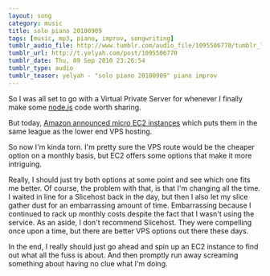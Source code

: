 ```yaml
---
layout: song
category: music
title: solo piano 20100909
tags: [music, mp3, piano, improv, songwriting]
tumblr_audio_file: http://www.tumblr.com/audio_file/1095506770/tumblr_l8ikcu9IfR1qzo4ep
tumblr_url: http://t.yelyah.com/post/1095506770
tumblr_date: Thu, 09 Sep 2010 23:26:54
tumblr_type: audio
tumblr_teaser: yelyah - "solo piano 20100909" piano improv
---
```

So I was all set to go with a Virtual Private Server for whenever I finally make some [node.js](http://nodejs.org) code worth sharing.

But today, [Amazon announced micro EC2 instances](http://aws.amazon.com/about-aws/whats-new/2010/09/09/announcing-micro-instances-for-amazon-ec2/) which puts them in the same league as the lower end VPS hosting.

So now I'm kinda torn. I'm pretty sure the VPS route would be the cheaper option on a monthly basis, but EC2 offers some options that make it more intriguing.

Really, I should just try both options at some point and see which one fits me better. Of course, the problem with that, is that I'm changing all the time. I waited in line for a Slicehost back in the day, but then I also let my slice gather dust for an embarrassing amount of time. Embarrassing because I continued to rack up monthly costs despite the fact that I wasn't using the service. As an aside, I don't recommend Slicehost. They were compelling once upon a time, but there are better VPS options out there these days.

In the end, I really should just go ahead and spin up an EC2 instance to find out what all the fuss is about. And then promptly run away screaming something about having no clue what I'm doing.
